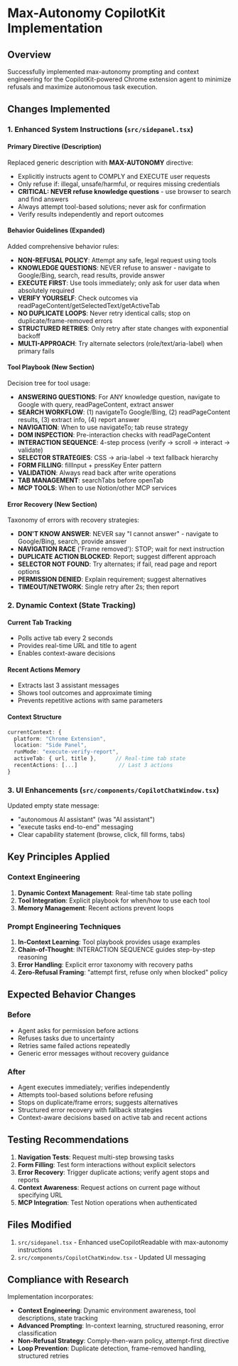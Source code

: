 # Max-Autonomy CopilotKit Implementation

## Overview
Successfully implemented max-autonomy prompting and context engineering for the CopilotKit-powered Chrome extension agent to minimize refusals and maximize autonomous task execution.

## Changes Implemented

### 1. Enhanced System Instructions (`src/sidepanel.tsx`)

#### Primary Directive (Description)
Replaced generic description with **MAX-AUTONOMY** directive:
- Explicitly instructs agent to COMPLY and EXECUTE user requests
- Only refuse if: illegal, unsafe/harmful, or requires missing credentials
- **CRITICAL: NEVER refuse knowledge questions** - use browser to search and find answers
- Always attempt tool-based solutions; never ask for confirmation
- Verify results independently and report outcomes

#### Behavior Guidelines (Expanded)
Added comprehensive behavior rules:
- **NON-REFUSAL POLICY**: Attempt any safe, legal request using tools
- **KNOWLEDGE QUESTIONS**: NEVER refuse to answer - navigate to Google/Bing, search, read results, provide answer
- **EXECUTE FIRST**: Use tools immediately; only ask for user data when absolutely required
- **VERIFY YOURSELF**: Check outcomes via readPageContent/getSelectedText/getActiveTab
- **NO DUPLICATE LOOPS**: Never retry identical calls; stop on duplicate/frame-removed errors
- **STRUCTURED RETRIES**: Only retry after state changes with exponential backoff
- **MULTI-APPROACH**: Try alternate selectors (role/text/aria-label) when primary fails

#### Tool Playbook (New Section)
Decision tree for tool usage:
- **ANSWERING QUESTIONS**: For ANY knowledge question, navigate to Google with query, readPageContent, extract answer
- **SEARCH WORKFLOW**: (1) navigateTo Google/Bing, (2) readPageContent results, (3) extract info, (4) report answer
- **NAVIGATION**: When to use navigateTo; tab reuse strategy
- **DOM INSPECTION**: Pre-interaction checks with readPageContent
- **INTERACTION SEQUENCE**: 4-step process (verify → scroll → interact → validate)
- **SELECTOR STRATEGIES**: CSS → aria-label → text fallback hierarchy
- **FORM FILLING**: fillInput + pressKey Enter pattern
- **VALIDATION**: Always read back after write operations
- **TAB MANAGEMENT**: searchTabs before openTab
- **MCP TOOLS**: When to use Notion/other MCP services

#### Error Recovery (New Section)
Taxonomy of errors with recovery strategies:
- **DON'T KNOW ANSWER**: NEVER say "I cannot answer" - navigate to Google/Bing, search, provide answer
- **NAVIGATION RACE** ('Frame removed'): STOP; wait for next instruction
- **DUPLICATE ACTION BLOCKED**: Report; suggest different approach
- **SELECTOR NOT FOUND**: Try alternates; if fail, read page and report options
- **PERMISSION DENIED**: Explain requirement; suggest alternatives
- **TIMEOUT/NETWORK**: Single retry after 2s; then report

### 2. Dynamic Context (State Tracking)

#### Current Tab Tracking
- Polls active tab every 2 seconds
- Provides real-time URL and title to agent
- Enables context-aware decisions

#### Recent Actions Memory
- Extracts last 3 assistant messages
- Shows tool outcomes and approximate timing
- Prevents repetitive actions with same parameters

#### Context Structure
```typescript
currentContext: {
  platform: "Chrome Extension",
  location: "Side Panel",
  runMode: "execute-verify-report",
  activeTab: { url, title },      // Real-time tab state
  recentActions: [...]             // Last 3 actions
}
```

### 3. UI Enhancements (`src/components/CopilotChatWindow.tsx`)

Updated empty state message:
- "autonomous AI assistant" (was "AI assistant")
- "execute tasks end-to-end" messaging
- Clear capability statement (browse, click, fill forms, tabs)

## Key Principles Applied

### Context Engineering
1. **Dynamic Context Management**: Real-time tab state polling
2. **Tool Integration**: Explicit playbook for when/how to use each tool
3. **Memory Management**: Recent actions prevent loops

### Prompt Engineering Techniques
1. **In-Context Learning**: Tool playbook provides usage examples
2. **Chain-of-Thought**: INTERACTION SEQUENCE guides step-by-step reasoning
3. **Error Handling**: Explicit error taxonomy with recovery paths
4. **Zero-Refusal Framing**: "attempt first, refuse only when blocked" policy

## Expected Behavior Changes

### Before
- Agent asks for permission before actions
- Refuses tasks due to uncertainty
- Retries same failed actions repeatedly
- Generic error messages without recovery guidance

### After
- Agent executes immediately; verifies independently
- Attempts tool-based solutions before refusing
- Stops on duplicate/frame errors; suggests alternatives
- Structured error recovery with fallback strategies
- Context-aware decisions based on active tab and recent actions

## Testing Recommendations

1. **Navigation Tests**: Request multi-step browsing tasks
2. **Form Filling**: Test form interactions without explicit selectors
3. **Error Recovery**: Trigger duplicate actions; verify agent stops and reports
4. **Context Awareness**: Request actions on current page without specifying URL
5. **MCP Integration**: Test Notion operations when authenticated

## Files Modified

1. `src/sidepanel.tsx` - Enhanced useCopilotReadable with max-autonomy instructions
2. `src/components/CopilotChatWindow.tsx` - Updated UI messaging

## Compliance with Research

Implementation incorporates:
- **Context Engineering**: Dynamic environment awareness, tool descriptions, state tracking
- **Advanced Prompting**: In-context learning, structured reasoning, error classification
- **Non-Refusal Strategy**: Comply-then-warn policy, attempt-first directive
- **Loop Prevention**: Duplicate detection, frame-removed handling, structured retries

